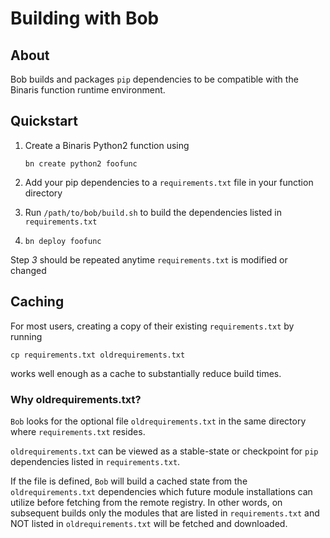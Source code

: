 # Building with Bob

## About

Bob builds and packages `pip` dependencies to be compatible with the Binaris function runtime environment.

## Quickstart

1. Create a Binaris Python2 function using 

   `bn create python2 foofunc`
2. Add your pip dependencies to a `requirements.txt` file in your function directory
3. Run `/path/to/bob/build.sh` to build the dependencies listed in `requirements.txt`
4. `bn deploy foofunc`

Step *3* should be repeated anytime `requirements.txt` is modified or changed

## Caching

For most users, creating a copy of their existing `requirements.txt` by running

`cp requirements.txt oldrequirements.txt`

works well enough as a cache to substantially reduce build times.

### Why oldrequirements.txt?

`Bob` looks for the optional file `oldrequirements.txt` in the same directory where `requirements.txt` resides.

`oldrequirements.txt` can be viewed as a stable-state or checkpoint for `pip` dependencies listed in `requirements.txt`.

If the file is defined, `Bob` will build a cached state from the `oldrequirements.txt` dependencies which future module installations can utilize before fetching from the remote registry. In other words, on subsequent builds only the modules that are listed in `requirements.txt` and NOT listed in `oldrequirements.txt` will be fetched and downloaded. 
